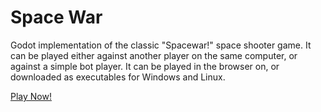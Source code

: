 # Space War

Godot implementation of the classic "Spacewar!" space shooter game. It can be played either against another player on the same computer, or against a simple bot player. It can be played in the browser on, or downloaded as executables for Windows and Linux.

[Play Now!](https://hmi-studios.itch.io/space-war)
